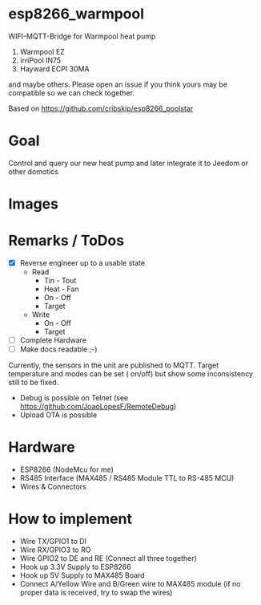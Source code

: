 # esp8266_warmpool

WIFI-MQTT-Bridge for Warmpool heat pump

  1. Warmpool EZ
  2. irriPool IN75
  3. Hayward ECPI 30MA


and maybe others. Please open an issue if you think yours may be compatible so we can check together.
 

Based on https://github.com/cribskip/esp8266_poolstar
  


# Goal
Control and query our new heat pump and later integrate it to Jeedom or other domotics
# Images


# Remarks / ToDos
- [x] Reverse engineer up to a usable state
  - Read
    - Tin - Tout
    - Heat - Fan
    - On - Off
    - Target
  - Write
    - On - Off
    - Target
- [ ] Complete Hardware
- [ ] Make docs readable ;-)

Currently, the sensors in the unit are published to MQTT. Target temperature and modes can be set ( on/off) but show some inconsistency still to be fixed.
- Debug is possible on Telnet (see https://github.com/JoaoLopesF/RemoteDebug)
- Upload OTA is possible

# Hardware
  * ESP8266 (NodeMcu for me)
  * RS485 Interface (MAX485 / RS485 Module TTL to RS-485 MCU)
  * Wires & Connectors

# How to implement
  - Wire TX/GPIO1 to DI
  - Wire RX/GPIO3 to RO
  - Wire GPIO2 to DE and RE (Connect all three together)
  - Hook up 3.3V Supply to ESP8266
  - Hook up 5V Supply to MAX485 Board
  - Connect A/Yellow Wire and B/Green wire to MAX485 module (if no proper data is received, try to swap the wires)
